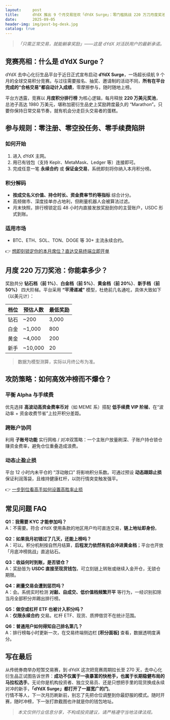 ```yaml
---
layout:     post
title:      dYdX 推出 9 个月交易狂欢「dYdX Surge」：零门槛挑战 220 万刀月度奖池
date:       2025-09-05
header-img: img/post-bg-desk.jpg
catalog: true
---
```


> *「只需正常交易，就能躺拿奖励」——这是 dYdX 对活跃用户的最新承诺。*

## 竞赛亮相：什么是 dYdX Surge？

dYdX 去中心化衍生品平台于近日正式宣布启动 **dYdX Surge**，一场超长续航 9 个月的全球交易积分竞赛。与过往需要报名、抽奖、邀请制的活动不同，**所有在平台完成的“合格交易”都自动计入成绩**，零摩擦参与，随时随地上榜。

平台方透露，竞赛以 **月度积分排行榜** 为核心逻辑，每月释放 **220 万美元奖池**，总池子高达 1980 万美元，堪称加密衍生品史上奖励跨度最久的 “Marathon”。只要你保持日常交易节奏，就有机会分走巨头交易者的蛋糕。

## 参与规则：零注册、零空投任务、零手续费陷阱

### 如何开始  
1. 进入 dYdX 主网。  
2. 用已有钱包（支持 Keplr、MetaMask、Ledger 等）连接即可。  
3. 完成任意一笔 **永续合约** 或 **保证金交易**，系统即刻将你纳入本月积分榜。  

### 积分解码  
- **按成交名义价值、持仓时长、资金费率节约等指标** 综合计分。  
- 高频做市、深度挂单亦占地利，但刷量机器人会被算法过滤。  
- 月末快照，排行榜锁定后 48 小时内直接发放奖励到你的主营账户，USDC 形式到账。  

### 适用市场  
- BTC、ETH、SOL、TON、DOGE 等 30+ 主流永续合约。  

👉 [想即刻锁定你的本月席位？直达交易终端立即开单](https://okxdog.com/)

## 月度 220 万刀奖池：你能拿多少？

奖励共分 **钻石档（前 1%）**、**白金档（前 5%）**、**黄金档（前 20%）**、**新手档（前 50%）** 四大阶梯。平台采用 **“平滑递减”** 模型，杜绝前几名通吃，具体大致如下（以美元计）：

| 档位    | 预估人数 | 最低奖励 |
|---------|----------|----------|
| 钻石    | ~200     | 3,000    |
| 白金    | ~1,000   | 800      |
| 黄金    | ~4,000   | 200      |
| 新手    | ~10,000  | 20       |

> 数据为模型测算，实际以月终公布为准。  

## 攻防策略：如何高效冲榜而不爆仓？

### 平衡 Alpha 与手续费
优先选择 **高波动高资金费率币对**（如 MEME 系）搭配 **低手续费 VIP 阶梯**，在“波动率 + 资金收费节省”上拉开积分差距。

### 跨账户协同
利用 **子账号功能** 实行网格 / 对冲双策略：一个主账户放量刷深、子账户持仓锁仓赚资金费率，避免仓位重叠造成浪费。

### 动态止盈止损
平台 12 小时内未平仓的 “浮动敞口” 将影响积分系数。可通过预设 **动态跟踪止损** 保证利润落袋，且维持健康杠杆，以防行情突变触发强平。

👉 [一步到位看高手如何设置高胜率止损](https://okxdog.com/)

## 常见问题 FAQ

**Q1：我需要 KYC 才能参加吗？**  
A：不需要。符合 dYdX 使用条款的地区用户均可直连交易，**链上地址即身份**。

**Q2：如果我月初错过了几天，还能上榜吗？**  
A：可以。积分机制按自然月结算，**后程发力依然有机会冲进黄金档**；平台也开放「月底冲榜挑战」直追钻石。

**Q3：收益何时到账，是否锁仓？**  
A：奖励皆为 **USDC 直接至现货钱包**，可立刻链上转账或继续入金开仓，无锁仓期限。

**Q4：刷量交易会遭到惩罚吗？**  
A：会。系统实时检测 **对敲、自成交、低价值档频繁开平** 等行为，一经识别扣除当月全部积分并踢出排行榜。

**Q5：做空或杠杆 ETF 也被计入积分吗？**  
A：**仅限永续合约** 交易。杠杆 ETF、现货、质押借贷不在统计范围。

**Q6：普通用户如何得知自己排名第几？**  
A：排行榜每小时更新一次，在交易终端侧边栏 **[积分面板]** 查看，数据透明度满分。

## 写在最后

从传统券商举办短暂交易赛，到 dYdX 这次把竞赛周期拉长至 270 天，去中心化衍生品正试图告诉世界：**成功不仅属于一夜暴富的快枪手，也属于长期稳健布局的马拉松选手**。无论你是机构投资者、独立交易员、还是只想把手里的现货换成永续对冲的新手，**「dYdX Surge」都打开了一扇宽广的门**。  
行情不等人，下一次月历刷新前，别忘了先把仓位调整到你最舒服的模式。随时开赛，随时冲榜，下一张打款截图也许就是你的钱包地址。

> *本文仅供行业信息分享，不构成投资建议，请严格遵守当地法律法规。*